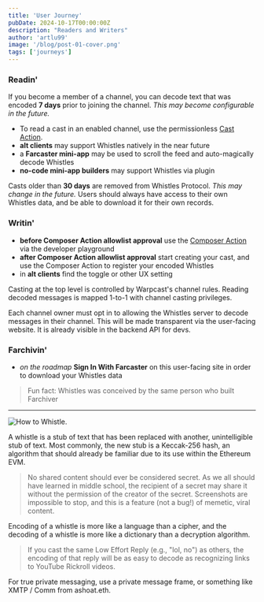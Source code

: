 ```yaml
---
title: 'User Journey'
pubDate: 2024-10-17T00:00:00Z
description: "Readers and Writers"
author: 'artlu99'
image: '/blog/post-01-cover.png'
tags: ['journeys']
---
```


### Readin'

If you become a member of a channel, you can decode text that was encoded <strong>7 days</strong> prior to joining the channel. *This may become configurable in the future.*

- To read a cast in an enabled channel, use the permissionless [Cast Action](https://warpcast.com/~/add-cast-action?url=https%3A%2F%2Fkeccak256-composer-action.artlu.workers.dev%2Fcast-action).
- **alt clients** may support Whistles natively in the near future
- a **Farcaster mini-app** may be used to scroll the feed and auto-magically decode Whistles
- **no-code mini-app builders** may support Whistles via plugin

Casts older than <strong>30 days</strong> are removed from Whistles Protocol. *This may change in the future.* Users should always have access to their own Whistles data, and be able to download it for their own records.

### Writin'

- **before Composer Action allowlist approval** use the [Composer Action](https://warpcast.com/~/developers/composer-actions?name=keccak-256&postUrl=https%3A%2F%2Fkeccak256-composer-action.artlu.workers.dev) via the developer playground 
- **after Composer Action allowlist approval** start creating your cast, and use the Composer Action to register your encoded Whistles
- in **alt clients** find the toggle or other UX setting

Casting at the top level is controlled by Warpcast's channel rules. Reading decoded messages is mapped 1-to-1 with channel casting privileges.

Each channel owner must opt in to allowing the Whistles server to decode messages in their channel. This will be made transparent via the user-facing website. It is already visible in the backend API for devs.

### Farchivin'

- *on the roadmap* **Sign In With Farcaster** on this user-facing site in order to download your Whistles data

> Fun fact: Whistles was conceived by the same person who built Farchiver

---

![How to Whistle.](/blog/post-06.png)

A whistle is a stub of text that has been replaced with another, unintelligible stub of text. Most commonly, the new stub is a Keccak-256 hash, an algorithm that should already be familiar due to its use within the Ethereum EVM.

> No shared content should ever be considered secret. As we all should have learned in middle school, the recipient of a secret may share it without the permission of the creator of the secret. Screenshots are impossible to stop, and this is a feature (not a bug!) of memetic, viral content.

Encoding of a whistle is more like a language than a cipher, and the decoding of a whistle is more like a dictionary than a decryption algorithm.

> If you cast the same Low Effort Reply (e.g., "lol, no") as others, the encoding of that reply will be as easy to decode as recognizing links to YouTube Rickroll videos.

For true private messaging, use a private message frame, or something like XMTP / Comm from ashoat.eth.


